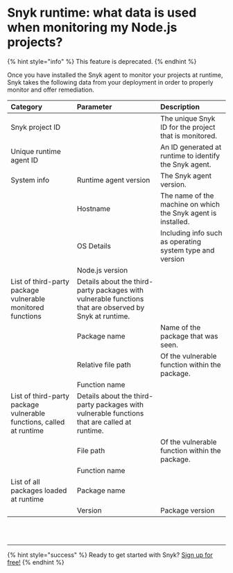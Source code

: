 # Snyk runtime: what data is used when monitoring my Node.js projects?

{% hint style="info" %}
This feature is deprecated.
{% endhint %}

Once you have installed the Snyk agent to monitor your projects at runtime, Snyk takes the following data from your deployment in order to properly monitor and offer remediation.

| Category | Parameter | Description |
| :--- | :--- | :--- |
| Snyk project ID |  | The unique Snyk ID for the project that is monitored. |
| Unique runtime agent ID |  | An ID generated at runtime to identify the Snyk agent. |
| System info | Runtime agent version | The Snyk agent version. |
|  | Hostname | The name of the machine on which the Snyk agent is installed. |
|  | OS Details | Including info such as operating system type and version |
|  | Node.js version |  |
| List of third-party package vulnerable monitored functions | Details about the third-party packages with vulnerable functions that are observed by Snyk at runtime. |  |
|  | Package name | Name of the package that was seen. |
|  | Relative file path | Of the vulnerable function within the package. |
|  | Function name |  |
| List of third-party package vulnerable functions, called at runtime | Details about the third-party packages with vulnerable functions that are called at runtime. |  |
|  | File path | Of the vulnerable function within the package. |
|  | Function name |  |
| List of all packages loaded at runtime | Package name |  |
|  | Version | Package version |

 
<br><br><hr>

{% hint style="success" %}
Ready to get started with Snyk? [Sign up for free!](https://snyk.io/login?cta=sign-up&loc=footer&page=support_docs_page)
{% endhint %}